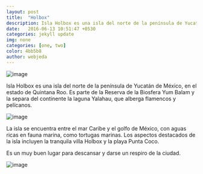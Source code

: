 ```yaml
---
layout: post
title:  "Holbox"
description: Isla Holbox es una isla del norte de la península de Yucatán de México, en el estado de Quintana Roo. Es parte de la Reserva de la Biosfera Yum Balam y la separa del continente la laguna Yalahau, que alberga flamencos y pelícanos.
date:   2016-06-13 10:51:47 +0530
categories: jekyll update
img: none
categories: [one, two]
color: 4bb5b8
author: webjeda
---
```


 ![image](https://user-images.githubusercontent.com/98052095/154746271-881366e0-8f17-4461-9547-7dcbb467e27e.png)

Isla Holbox es una isla del norte de la península de Yucatán de México, en el estado de Quintana Roo. Es parte de la Reserva de la Biosfera Yum Balam y la separa del continente la laguna Yalahau, que alberga flamencos y pelícanos.

 ![image](https://user-images.githubusercontent.com/98052095/154746350-c7f59f9b-27f7-4741-98ee-af3b093de3e9.png)

 La isla se encuentra entre el mar Caribe y el golfo de México, con aguas ricas en fauna marina, como tortugas marinas. Los aspectos destacados de la isla incluyen la tranquila villa Holbox y la playa Punta Coco.

Es un muy buen lugar para descansar y darse un respiro de la ciudad.

![image](https://user-images.githubusercontent.com/98052095/154746669-a6452de2-c826-45f6-90f0-90501df5c28b.png)



[jekyll-docs]: https://www.facebook.com/mara.garcia.5249349
